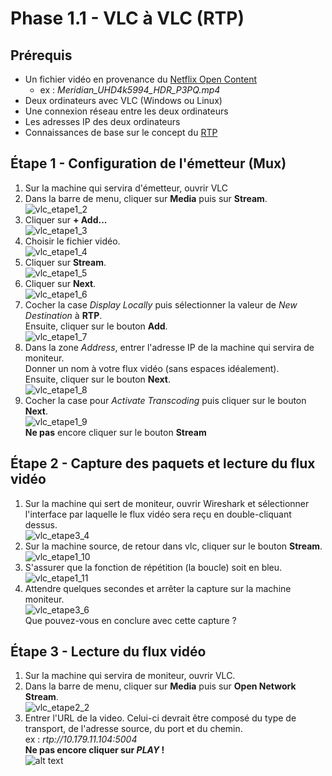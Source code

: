 # Phase 1.1 - VLC à VLC (RTP)

## Prérequis
- Un fichier vidéo en provenance du [Netflix Open Content](https://opencontent.netflix.com/)
    - ex : *Meridian_UHD4k5994_HDR_P3PQ.mp4*
- Deux ordinateurs avec VLC (Windows ou Linux)
- Une connexion réseau entre les deux ordinateurs
- Les adresses IP des deux ordinateurs
- Connaissances de base sur le concept du [RTP](https://en.wikipedia.org/wiki/Real-time_Transport_Protocol)

## Étape 1 - Configuration de l'émetteur (Mux)
1. Sur la machine qui servira d'émetteur, ouvrir VLC
2. Dans la barre de menu, cliquer sur **Media** puis sur **Stream**.\
![vlc_etape1_2](./img/p1.1_vlc_pic2.png)
3. Cliquer sur **+ Add...**\
![vlc_etape1_3](./img/p1.1_vlc_pic3.png)
4. Choisir le fichier vidéo.\
![vlc_etape1_4](./img/p1.1_vlc_pic4.png)
5. Cliquer sur **Stream**.\
![vlc_etape1_5](./img/p1.1_vlc_pic5.png)
6. Cliquer sur **Next**.\
![vlc_etape1_6](./img/p1.1_vlc_pic6.png)
7. Cocher la case *Display Locally* puis sélectionner la valeur de *New Destination* à **RTP**.\
Ensuite, cliquer sur le bouton **Add**.\
![vlc_etape1_7](./img/p1.0_vlc_pic7.png)
8. Dans la zone *Address*, entrer l'adresse IP de la machine qui servira de moniteur.\
Donner un nom à votre flux vidéo (sans espaces idéalement).\
Ensuite, cliquer sur le bouton **Next**.\
![vlc_etape1_8](./img/p1.0_vlc_pic8.png)
9. Cocher la case pour *Activate Transcoding* puis cliquer sur le bouton **Next**.\
![vlc_etape1_9](./img/p1.1_vlc_pic9.png)\
**Ne pas** encore cliquer sur le bouton **Stream**

## Étape 2 - Capture des paquets et lecture du flux vidéo
1. Sur la machine qui sert de moniteur, ouvrir Wireshark et sélectionner l'interface par laquelle le flux vidéo sera reçu en double-cliquant dessus.\
![vlc_etape3_4](./img/p1.1_vlc_pic14.png)
10. Sur la machine source, de retour dans vlc, cliquer sur le bouton **Stream**.\
![vlc_etape1_10](./img/p1.1_vlc_pic10.png)
11. S'assurer que la fonction de répétition (la boucle) soit en bleu.\
![vlc_etape1_11](./img/p1.1_vlc_pic11.png)
2. Attendre quelques secondes et arrêter la capture sur la machine moniteur.\
![vlc_etape3_6](./img/p1.1_vlc_pic17.png)\
Que pouvez-vous en conclure avec cette capture ?

## Étape 3 - Lecture du flux vidéo
1. Sur la machine qui servira de moniteur, ouvrir VLC.
2. Dans la barre de menu, cliquer sur **Media** puis sur **Open Network Stream**.\
![vlc_etape2_2](./img/p1.1_vlc_pic12.png)
3. Entrer l'URL de la video. Celui-ci devrait être composé du type de transport, de l'adresse source, du port et du chemin.\
ex : *rtp://10.179.11.104:5004*\
**Ne pas encore cliquer sur *PLAY* !**\
![alt text](image.png)



